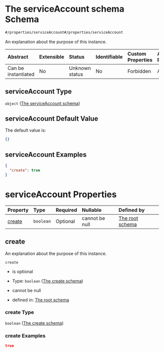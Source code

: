 # The serviceAccount schema Schema

```txt
#/properties/serviceAccount#/properties/serviceAccount
```

An explanation about the purpose of this instance.

| Abstract            | Extensible | Status         | Identifiable | Custom Properties | Additional Properties | Access Restrictions | Defined In                                                        |
| :------------------ | :--------- | :------------- | :----------- | :---------------- | :-------------------- | :------------------ | :---------------------------------------------------------------- |
| Can be instantiated | No         | Unknown status | No           | Forbidden         | Allowed               | none                | [values.schema.json\*](values.schema.json "open original schema") |

## serviceAccount Type

`object` ([The serviceAccount schema](values-properties-the-serviceaccount-schema.md))

## serviceAccount Default Value

The default value is:

```json
{}
```

## serviceAccount Examples

```json
{
  "create": true
}
```

# serviceAccount Properties

| Property          | Type      | Required | Nullable       | Defined by                                                                                                                                                                                  |
| :---------------- | :-------- | :------- | :------------- | :------------------------------------------------------------------------------------------------------------------------------------------------------------------------------------------ |
| [create](#create) | `boolean` | Optional | cannot be null | [The root schema](values-properties-the-serviceaccount-schema-properties-the-create-schema.md "#/properties/serviceAccount/properties/create#/properties/serviceAccount/properties/create") |

## create

An explanation about the purpose of this instance.

`create`

*   is optional

*   Type: `boolean` ([The create schema](values-properties-the-serviceaccount-schema-properties-the-create-schema.md))

*   cannot be null

*   defined in: [The root schema](values-properties-the-serviceaccount-schema-properties-the-create-schema.md "#/properties/serviceAccount/properties/create#/properties/serviceAccount/properties/create")

### create Type

`boolean` ([The create schema](values-properties-the-serviceaccount-schema-properties-the-create-schema.md))

### create Examples

```json
true
```
